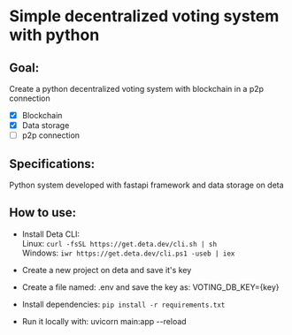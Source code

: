 # Simple decentralized voting system with python

## Goal:
Create a python decentralized voting system with blockchain in a p2p connection
- [x] Blockchain
- [X] Data storage
- [ ] p2p connection

## Specifications:
Python system developed with fastapi framework and data storage on deta

## How to use:
- Install Deta CLI:\
Linux: `curl -fsSL https://get.deta.dev/cli.sh | sh`\
Windows: `iwr https://get.deta.dev/cli.ps1 -useb | iex`

- Create a new project on deta and save it's key

- Create a file named: .env and save the key as: VOTING_DB_KEY={key}

- Install dependencies: `pip install -r requirements.txt`

- Run it locally with: uvicorn main:app --reload
